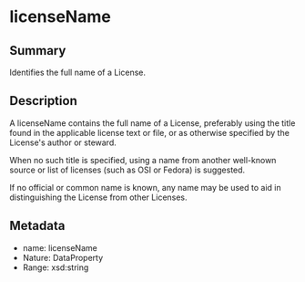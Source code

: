 <!-- Automatically generated by spec-parser v2.0.0 on 2023-12-27T15:02:03.969017+00:00 -->
<!-- SPDX-License-Identifier: Community-Spec-1.0 -->

# licenseName

## Summary

Identifies the full name of a License.


## Description

A licenseName contains the full name of a License, preferably using the title found
in the applicable license text or file, or as otherwise specified by the
License's author or steward.

When no such title is specified, using a name from another well-known source or list
of licenses (such as OSI or Fedora) is suggested.

If no official or common name is known, any name may be used to aid in
distinguishing the License from other Licenses.


## Metadata

- name: licenseName
- Nature: DataProperty
- Range: xsd:string




